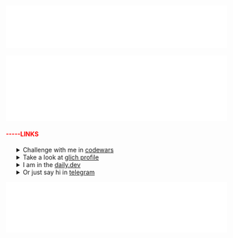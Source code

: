 
[![Metrics](/metrics.classic.svg)](https://t.me/tgxzz)

![Metrics.plugin.languages.recent](/metrics.plugin.languages.recent.svg)


  <h4 style="color: #FF0000">-----LINKS</h4>
<ul color="#34383b">
  <details>
   <summary> Challenge with me in <a href="https://www.codewars.com/users/maxklenov" target="_black">codewars</a></summary>
   <img src="https://github.r2v.ch/codewars?user=maxklenov&stroke=rgb(255,255,255)" width="500" alt="maxim codewars stats">
  </details>
  <details>
   <summary> Take a look at <a href="https://glitch.com/@maxim-klenov" target="_black">glich profile</a></summary>
   <img src="/glich.png" width="500" alt="maxim codewars stats">
  </details>
  </details>
  <details>
   <summary> I am in the <a href="https://dly.to/iAserb6OIiX" target="_black">daily.dev</a></summary>
   <a href="https://app.daily.dev/maxklenov"><img src="https://api.daily.dev/devcards/v2/g1wmm1fUgTK30Zh099RDA.png?type=wide&r=v0u" width="452" alt="Maxim's Dev Card"/></a>
  </details>
  <details>
   <summary> Or just say hi in <a href="https://t.me/tgxzz" target="_black">telegram</a></summary>
   What was I supposed to put in here?
  </details>
</ul>
 
![Metrics.habits.charts](metrics.plugin.habits.facts.svg)
